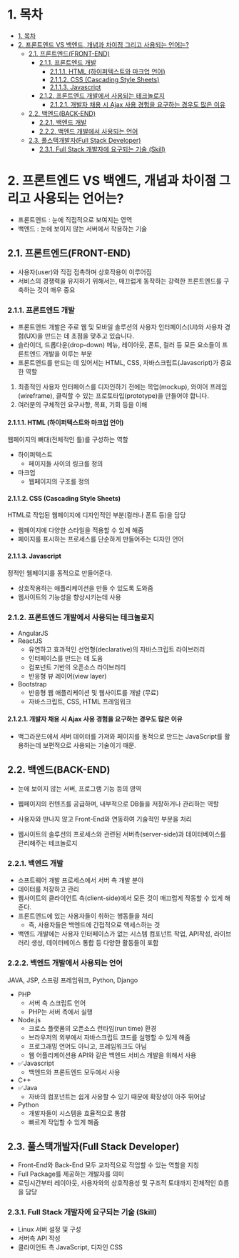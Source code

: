 # 1. 목차

- [1. 목차](#1-목차)
- [2. 프론트엔드 VS 백엔드, 개념과 차이점 그리고 사용되는 언어는?](#2-프론트엔드-vs-백엔드-개념과-차이점-그리고-사용되는-언어는)
  - [2.1. 프론트엔드(FRONT-END)](#21-프론트엔드front-end)
    - [2.1.1. 프론트엔드 개발](#211-프론트엔드-개발)
      - [2.1.1.1. HTML (하이퍼텍스트와 마크업 언어)](#2111-html-하이퍼텍스트와-마크업-언어)
      - [2.1.1.2. CSS (Cascading Style Sheets)](#2112-css-cascading-style-sheets)
      - [2.1.1.3. Javascript](#2113-javascript)
    - [2.1.2. 프론트엔드 개발에서 사용되는 테크놀로지](#212-프론트엔드-개발에서-사용되는-테크놀로지)
      - [2.1.2.1. 개발자 채용 시 Ajax 사용 경험을 요구하는 경우도 많은 이유](#2121-개발자-채용-시-ajax-사용-경험을-요구하는-경우도-많은-이유)
  - [2.2. 백엔드(BACK-END)](#22-백엔드back-end)
    - [2.2.1. 백엔드 개발](#221-백엔드-개발)
    - [2.2.2. 백엔드 개발에서 사용되는 언어](#222-백엔드-개발에서-사용되는-언어)
  - [2.3. 풀스택개발자(Full Stack Developer)](#23-풀스택개발자full-stack-developer)
    - [2.3.1. Full Stack 개발자에 요구되는 기술 (Skill)](#231-full-stack-개발자에-요구되는-기술-skill)

# 2. 프론트엔드 VS 백엔드, 개념과 차이점 그리고 사용되는 언어는?

- 프론트엔드 : 눈에 직접적으로 보여지는 영역
- 백엔드 : 눈에 보이지 않는 서버에서 작용하는 기술

## 2.1. 프론트엔드(FRONT-END)

- 사용자(user)와 직접 접촉하며 상호작용이 이루어짐
- 서비스의 경쟁력을 유지하기 위해서는, 매끄럽게 동작하는 강력한 프론트엔드를 구축하는 것이 매우 중요

### 2.1.1. 프론트엔드 개발

- 프론트엔드 개발은 주로 웹 및 모바일 솔루션의 사용자 인터페이스(UI)와 사용자 경험(UX)을 만드는 데 초점을 맞추고 있습니다.
- ​슬라이더, 드롭다운(drop-down) 메뉴, 레이아웃, 폰트, 컬러 등 모든 요소들이 프론트엔드 개발을 이루는 부분
- 프론트엔드를 만드는 데 있어서는 HTML, CSS, 자바스크립트(Javascript)가 중요한 역할

1. 최종적인 사용자 인터페이스를 디자인하기 전에는 목업(mockup), 와이어 프레임(wireframe), 클릭할 수 있는 프로토타입(prototype)을 만들어야 합니다. 
2.  여러분의 구체적인 요구사항, 목표, 기회 등을 이해

#### 2.1.1.1. HTML (하이퍼텍스트와 마크업 언어)

웹페이지의 뼈대(전체적인 틀)를 구성하는 역할

- 하이퍼텍스트
  - 페이지들 사이의 링크를 정의
- 마크업
  - 웹페이지의 구조를 정의


#### 2.1.1.2. CSS (Cascading Style Sheets)

HTML로 작업된 웹페이지에 디자인적인 부분(컬러나 폰트 등)을 담당


- 웹페이지에 다양한 스타일을 적용할 수 있게 해줌
- 페이지를 표시하는 프로세스를 단순하게 만들어주는 디자인 언어

#### 2.1.1.3. Javascript

 정적인 웹페이지를  동적으로 만들어준다.

- 상호작용하는 애플리케이션을 만들 수 있도록 도와줌
- 웹사이트의 기능성을 향상시키는데 사용

### 2.1.2. 프론트엔드 개발에서 사용되는 테크놀로지

- AngularJS
- ReactJS
  -  유연하고 효과적인 선언형(declarative)의 자바스크립트 라이브러리
  -  인터페이스를 만드는 데 도움
  -  컴포넌트 기반의 오픈소스 라이브러리
  -  반응형 뷰 레이어(view layer)
- Bootstrap
  - 반응형 웹 애플리케이션 및 웹사이트를 개발 (무료)
  - 자바스크립트, CSS, HTML 프레임워크

#### 2.1.2.1. 개발자 채용 시 Ajax 사용 경험을 요구하는 경우도 많은 이유

- 백그라운드에서 서버 데이터를 가져와 페이지를 동적으로 만드는 JavaScript를 활용하는데 보편적으로 사용되는 기술이기 때문.

## 2.2. 백엔드(BACK-END)

- 눈에 보이지 않는 서버, 프로그램 기능 등의 영역 
- 웹페이지의 컨텐츠를 공급하며, 내부적으로 DB들을 저장하거나 관리하는 역할

- 사용자와 만나지 않고 Front-End와 연동하여 기술적인 부분을 처리
- 웹사이트의 솔루션의 프로세스와 관련된 서버측(server-side)과 데이터베이스를 관리해주는 테크놀로지

### 2.2.1. 백엔드 개발

- 소프트웨어 개발 프로세스에서 서버 측 개발 분야
- 데이터를 저장하고 관리
- 웹사이트의 클라이언트 측(client-side)에서 모든 것이 매끄럽게 작동할 수 있게 해준다.
- 프론트엔드에 있는 사용자들이 취하는 행동들을 처리
  -  즉, 사용자들은 백엔드에 간접적으로 액세스하는 것
- 백엔드 개발에는 사용자 인터페이스가 없는 시스템 컴포넌트 작업, API작성, 라이브러리 생성, 데이터베이스 통합 등 다양한 활동들이 포함

### 2.2.2. 백엔드 개발에서 사용되는 언어

JAVA, JSP, 스프링 프레임워크, Python, Django

- PHP
  - 서버 측 스크립트 언어
  - PHP는 서버 측에서 실행
- Node.js
  -  크로스 플랫폼의 오픈소스 런타임(run time) 환경
  -  브라우저의 외부에서 자바스크립트 코드를 실행할 수 있게 해줌
  -  프로그래밍 언어도 아니고, 프레임워크도 아님
  -  웹 어플리케이션용 API와 같은 백엔드 서비스 개발을 위해서 사용
- ​✅Javascript
  - 백엔드와 프론트엔드 모두에서 사용
- C++
- ✅Java 
  - 자바의 컴포넌트는 쉽게 사용할 수 있기 때문에 확장성이 아주 뛰어남
- Python 
  - 개발자들이 시스템을 효율적으로 통합
  - 빠르게 작업할 수 있게 해줌

## 2.3. 풀스택개발자(Full Stack Developer)

- Front-End와 Back-End 모두 교차적으로 작업할 수 있는 역할을 지칭
- Full Package를 제공하는 개발자를 의미
- 로딩시간부터 레이아웃, 사용자와의 상호작용성 및 구조적 토대까지 전체적인 흐름을 담당

### 2.3.1. Full Stack 개발자에 요구되는 기술 (Skill)

- Linux 서버 설정 및 구성
- 서버측 API 작성
- 클라이언트 측 JavaScript, 디자인 CSS